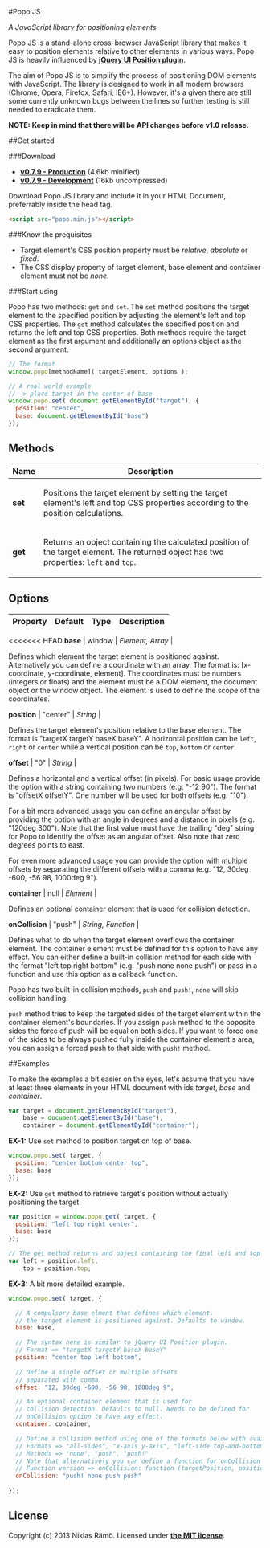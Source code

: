 #Popo JS

*A JavaScript library for positioning elements*

Popo JS is a stand-alone cross-browser JavaScript library that makes it easy to position elements relative to other elements in various ways. Popo JS is heavily influenced by **[jQuery UI Position plugin](http://jqueryui.com/position/)**.

The aim of Popo JS is to simplify the process of positioning DOM elements with JavaScript. The library is designed to work in all modern browsers (Chrome, Opera, Firefox, Safari, IE6+). However, it's a given there are still some currently unknown bugs between the lines so further testing is still needed to eradicate them.

**NOTE: Keep in mind that there will be API changes before v1.0 release.**

##Get started

###Download

* **[v0.7.9 - Production](https://raw.github.com/niklasramo/popo/master/popo.min.js)** (4.6kb minified)
* **[v0.7.9 - Development](https://raw.github.com/niklasramo/popo/master/popo.js)** (16kb uncompressed)

Download Popo JS library and include it in your HTML Document, preferrably inside the head tag.

```html
<script src="popo.min.js"></script>
```

###Know the prequisites

* Target element's CSS position property must be *relative*, *absolute* or *fixed*.
* The CSS display property of target element, base element and container element must not be *none*.

###Start using

Popo has two methods: <code>get</code> and <code>set</code>. The <code>set</code> method positions the target element to the specified position by adjusting the element's left and top CSS properties. The <code>get</code> method calculates the specified position and returns the left and top CSS properties. Both methods require the target element as the first argument and additionally an options object as the second argument.

```javascript
// The format
window.popo[methodName]( targetElement, options );

// A real world example
// -> place target in the center of base 
window.popo.set( document.getElementById("target"), {
  position: "center",
  base: document.getElementById("base")
});
```

## Methods

Name | Description
--- | ---
**set** | <p>Positions the target element by setting the target element's left and top CSS properties according to the position calculations.</p>
**get** | <p>Returns an object containing the calculated position of the target element. The returned object has two properties: <code>left</code> and <code>top</code>.</p>

## Options

Property | Default | Type | Description
--- | --- | --- | ---
<<<<<<< HEAD
**base** | window | *Element, Array* | <p>Defines which element the target element is positioned against. Alternatively you can define a coordinate with an array. The format is: [x-coordinate, y-coordinate, element]. The coordinates must be numbers (integers or floats) and the element must be a DOM element, the document object or the window object. The element is used to define the scope of the coordinates.</p>
**position** | "center" | *String* | <p>Defines the target element's position relative to the base element. The format is "targetX targetY baseX baseY". A horizontal position can be `left`, `right` or `center` while a vertical position can be `top`, `bottom` or `center`.</p>
**offset** | "0" | *String* | <p>Defines a horizontal and a vertical offset (in pixels). For basic usage provide the option with a string containing two numbers (e.g. "-12 90"). The format is "offsetX offsetY". One number will be used for both offsets (e.g. "10").</p><p>For a bit more advanced usage you can define an angular offset by providing the option with an angle in degrees and a distance in pixels (e.g. "120deg 300"). Note that the first value must have the trailing "deg" string for Popo to identify the offset as an angular offset. Also note that zero degrees points to east.</p><p>For even more advanced usage you can provide the option with multiple offsets by separating the different offsets with a comma (e.g. "12, 30deg -600, -56 98, 1000deg 9").</p>
**container** | null | *Element* | <p>Defines an optional container element that is used for collision detection.</p>
**onCollision** | "push" | *String, Function* | <p>Defines what to do when the target element overflows the container element. The container element must be defined for this option to have any effect. You can either define a built-in collision method for each side with the format "left top right bottom" (e.g. "push none none push") or pass in a function and use this option as a callback function.</p><p>Popo has two built-in collision methods, <code>push</code> and <code>push!</code>, <code>none</code> will skip collision handling.</p><p><code>push</code> method tries to keep the targeted sides of the target element within the container element's boundaries. If you assign <code>push</code> method to the opposite sides the force of push will be equal on both sides. If you want to force one of the sides to be always pushed fully inside the container element's area, you can assign a forced push to that side with <code>push!</code> method.</p>
##Examples

To make the examples a bit easier on the eyes, let's assume that you have at least three elements in your HTML document with ids *target*, *base* and *container*.

```javascript
var target = document.getElementById("target"),
    base = document.getElementById("base"),
    container = document.getElementById("container");
```

__EX-1:__ Use <code>set</code> method to position target on top of base.

```javascript
window.popo.set( target, {
  position: "center bottom center top",
  base: base
});
```

__EX-2:__ Use <code>get</code> method to retrieve target's position without actually positioning the target.

```javascript
var position = window.popo.get( target, {
  position: "left top right center",
  base: base
});

// The get method returns and object containing the final left and top values
var left = position.left,
    top = position.top;
```

__EX-3:__ A bit more detailed example.

```javascript
window.popo.set( target, {

  // A compulsory base elment that defines which element.
  // the target element is positioned against. Defaults to window.
  base: base,

  // The syntax here is similar to jQuery UI Position plugin.
  // Format => "targetX targetY baseX baseY"
  position: "center top left bottom",
  
  // Define a single offset or multiple offsets
  // separated with comma.
  offset: "12, 30deg -600, -56 98, 1000deg 9",

  // An optional container element that is used for
  // collision detection. Defaults to null. Needs to be defined for
  // onCollision option to have any effect.
  container: container,

  // Define a collision method using one of the formats below with available methods.
  // Formats => "all-sides", "x-axis y-axis", "left-side top-and-bottom-side right-side", "left-side top-side right-side bottom-side"
  // Methods => "none", "push", "push!"
  // Note that alternatively you can define a function for onCollision so you can create your own collision handling method.
  // Function version => onCollision: function (targetPosition, positionData) {}
  onCollision: "push! none push push"
  
});
```

## License

Copyright (c) 2013 Niklas Rämö. Licensed under **[the MIT license](https://github.com/niklasramo/popo/blob/master/LICENSE.md)**.
